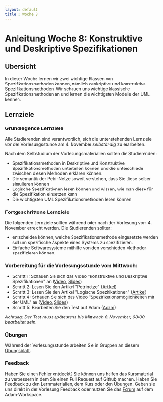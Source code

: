 ```yaml
---
layout: default
title : Woche 8
---
```

# Anleitung Woche 8: Konstruktive und Deskriptive Spezifikationen

## Übersicht
In dieser Woche lernen wir zwei wichtige Klassen von Spezifikationsmethoden kennen, nämlich deskriptive und konstruktive Spezifikationsmethoden. 
Wir schauen uns wichtige klassische Spezifikationsmethoden an und lernen die wichtigsten Modelle der UML kennen.


## Lernziele

### Grundlegende Lernziele

Alle Studierenden sind verantwortlich, sich die untenstehenden Lernziele *vor* der Vorlesungsstunde am 4. November *selbständig* zu erarbeiten.

Nach dem Selbstudium der Vorlesungsmaterialien sollten die Studierenden:
- Spezifikationsmethoden in Deskriptive und Konstruktive Spezifikationsmethoden unterteilen können und die unterschiede zwischen diesen Methoden erklären können.
- Die semantik der Petri-Netze soweit verstehen, dass Sie diese selber simulieren können
- Logische Spezifikationen lesen können und wissen, wie man diese für die Spezifikation einsetzen kann
- Die wichtigsten UML Spezifikationsmethoden lesen können

### Fortgeschrittene Lernziele
Die folgenden Lernziele sollten während oder nach der Vorlesung vom 4. November erreicht werden. Die Studierenden sollten:
- entscheiden können, welche Spezifikationsmethode eingesetzte werden soll um spezifische Aspekte eines Systems zu spezifizieren.
- Einfache Softwaresysteme mithilfe von den verschieden Methoden spezifizieren können.


### Vorbereitung für die Vorlesungsstunde vom Mittwoch:

* Schritt 1: Schauen Sie sich das Video "Konstruktive und Deskriptive Spezifikationen" an  ([Video](https://tube.switch.ch/videos/8cfd778c), [Slides](./slides/constructive-descriptive-specs.html))
* Schritt 2: Lesen Sie den Artikel "Petrinetze"  ([Artikel](./articles/petrinets.html))
* Schritt 3: Lesen Sie den Artikel "Logische Spezifikationen" ([Artikel](./articles/logic.html))
* Schritt 4: Schauen Sie sich das Video "Spezifikationsmöglichkeiten mit der UML" an ([Video](https://tube.switch.ch/videos/3f87ef71), [Slides](./slides/uml.html)) 
* Schritt 5: Bearbeiten Sie den Test auf Adam ([Adam](https://adam.unibas.ch/goto_adam_tst_1069533.html))

*Achtung: Der Test muss spätestens bis Mittwoch 6. November, 08:00 bearbeitet sein.*
  

### Übungen
Während der Vorlesungsstunde arbeiten Sie in Gruppen an diesem [Übungsblatt](../project/week8/exercises.html). 

### Feedback

Haben Sie einen Fehler entdeckt? Sie können uns helfen das Kursmaterial zu verbessern in dem Sie einen Pull Request auf Github machen. 
Haben Sie Feedback zu den Lernmaterialien, dem Kurs oder den Übungen. Geben sie uns direkt in der Vorlesung Feedback oder nutzen Sie das [Forum](https://adam.unibas.ch/goto_adam_frm_1030287.html) auf dem Adam-Workspace.
